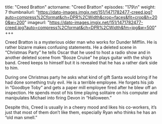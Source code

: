 title: "Creed Bratton"
actorname: "Creed Bratton"
episodes: "179\n"
weight: 7
thumbnailurl: "https://dato-images.imgix.net/151/1471782477-creed.jpg?auto=compress%2Cformat&ch=DPR%2CWidth&crop=faces&fit=crop&h=200&w=200"
imageurl: "https://dato-images.imgix.net/151/1471782477-creed.jpg?auto=compress%2Cformat&ch=DPR%2CWidth&fm=jpg&w=500"
+++

Creed Bratton is a mysterious older man who works for Dunder Mifflin. He is rather bizarre makes confusing statements. He a deleted scene in “Christmas Party” he tells Oscar that he used to host a radio show and in another deleted scene from “Booze Cruise” he plays guitar with the ship’s band. Creed keeps to himself but it is revealed that he has a rather dark side to him.

During one Christmas party he asks what kind of gift Santa would bring if he had done something truly evil. He is a terrible employee. He forgets his job in “Goodbye Toby” and gets a paper mill employee fired after he blew off an inspection. He spends most of his time playing solitaire on his computer and manipulates Michael into firing Devon in “Halloween.”

Despite this, Creed is usually in a cheery mood and likes his co-workers, it’s just that most of them don’t like them, especially Ryan who thinks he has an “old man smell.”
